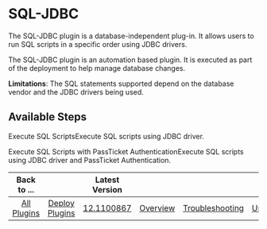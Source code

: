 
SQL-JDBC
========


The SQL-JDBC plugin is a database-independent plug-in. It allows users to run SQL scripts in a specific order using JDBC drivers.


The SQL-JDBC plugin is an automation based plugin. It is executed as part of the deployment to help manage database changes.


**Limitations**: The SQL statements supported depend on the database vendor and the JDBC drivers being used.



Available Steps
---------------


Execute SQL ScriptsExecute SQL scripts using JDBC driver.


Execute SQL Scripts with PassTicket AuthenticationExecute SQL scripts using JDBC driver and PassTicket Authentication.





|Back to ...||Latest Version||||||
| :---: | :---: | :---: | :---: | :---: | :---: | :---: | :---: |
|[All Plugins](../../index.md)|[Deploy Plugins](../README.md)|[12.1100867](https://raw.githubusercontent.com/UrbanCode/IBM-UCD-PLUGINS/main/files/SQL-JDBC/SQL-JDBC-12.1100867.zip)|[Overview](overview.md)|[Troubleshooting](troubleshooting.md)|[Usage](usage.md)|[Steps](steps.md)|[Downloads](downloads.md)|
